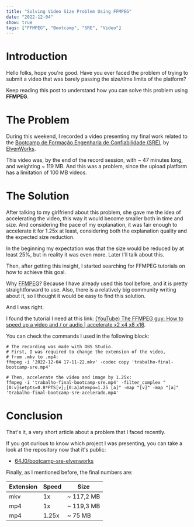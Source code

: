 ```yaml
---
title: "Solving Video Size Problem Using FFMPEG"
date: "2022-12-04"
show: true
tags: ["FFMPEG", "Bootcamp", "SRE", "Video"]
---
```


# Introduction

Hello folks, hope you're good. Have you ever faced the problem of trying to submit a video that was barely passing the size/time limits of the platform?

Keep reading this post to understand how you can solve this problem using **FFMPEG**.

# The Problem

During this weekend, I recorded a video presenting my final work related to the [Bootcamp de Formação Engenharia de Confiabilidade (SRE)](https://aprenda.elven.works/programas-de-formacao-bootcamp-sre), by [ElvenWorks](https://elven.works/).

This video was, by the end of the record session, with ~ 47 minutes long, and weighting ~ 119 MB. And this was a problem, since the upload platform has a limitation of 100 MB videos.

# The Solution

After talking to my girlfriend about this problem, she gave me the idea of accelerating the video, this way it would become smaller both in time and size. And considering the pace of my explanation, it was fair enough to accelerate it for 1.25x at least, considering both the explanation quality and the expected size reduction.

In the beginning my expectation was that the size would be reduced by at least 25%, but in reality it was even more. Later I'll talk about this.

Then, after getting this insight, I started searching for FFMPEG tutorials on how to achieve this goal.

Why [FFMPEG](https://ffmpeg.org/)? Because I have already used this tool before, and it is pretty straightforward to use. Also, there is a relatively big community writing about it, so I thought it would be easy to find this solution.

And I was right.

I found the tutorial I need at this link: [(YouTube) The FFMPEG guy: How to speed up a video and / or audio | accelerate x2 x4 x8 x16](https://www.youtube.com/watch?v=H2cd6mB-qWY&ab_channel=TheFFMPEGguy).

You can check the commands I used in the following block:

```shell
# The recording was made with OBS Studio.
# First, I was required to change the extension of the video,
# from .mkv to .mp4:
ffmpeg -i '2022-12-04 17-11-22.mkv' -codec copy 'trabalho-final-bootcamp-sre.mp4'

# Then, accelerate the video and image by 1.25x:
ffmpeg -i 'trabalho-final-bootcamp-sre.mp4' -filter_complex "[0:v]setpts=0.8*PTS[v];[0:a]atempo=1.25 [a]" -map "[v]" -map "[a]" 'trabalho-final-bootcamp-sre-acelerado.mp4'
```

# Conclusion

That's it, a very short article about a problem that I faced recently.

If you got curious to know which project I was presenting, you can take a look at the repository now that it's public:

-   [64J0/bootcamp-sre-elvenworks](https://github.com/64J0/bootcamp-sre-elvenworks)

Finally, as I mentioned before, the final numbers are:

| Extension | Speed | Size       |
|--------- |----- |---------- |
| mkv       | 1x    | ~ 117,2 MB |
| mp4       | 1x    | ~ 119,3 MB |
| mp4       | 1.25x | ~ 75 MB    |